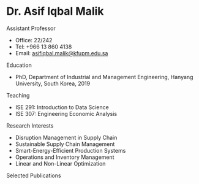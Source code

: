 #  Dr. Asif Iqbal Malik



Assistant Professor

- Office: 22/242
- Tel: +966 13 860 4138
- Email: asifiqbal.malik@kfupm.edu.sa

Education

- PhD, Department of Industrial and Management Engineering, Hanyang University, South Korea, 2019

Teaching

- ISE 291: Introduction to Data Science
- ISE 307: Engineering Economic Analysis

​Research Interests

- Disruption Management in Supply Chain
- Sustainable Supply Chain Management
- Smart-Energy-Efficient Production Systems
- Operations and Inventory Management
- Linear and Non-Linear Optimization

Selected Publications

